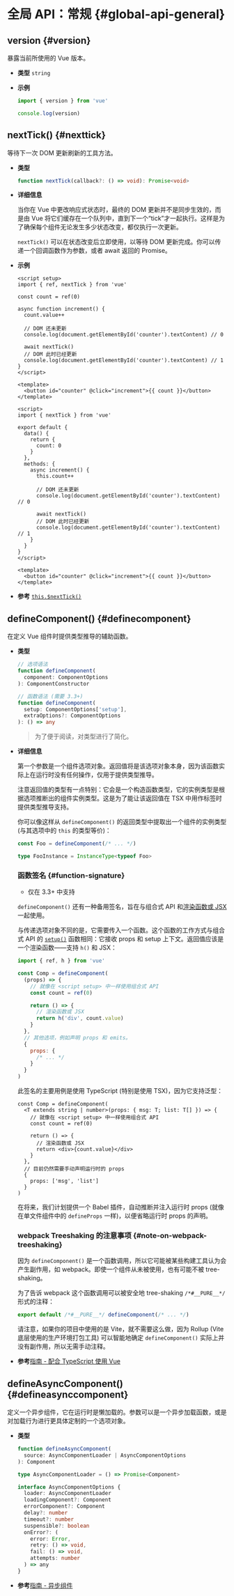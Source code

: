# 全局 API：常规 {#global-api-general}

## version {#version}

暴露当前所使用的 Vue 版本。

- **类型** `string`

- **示例**

  ```js
  import { version } from 'vue'

  console.log(version)
  ```

## nextTick() {#nexttick}

等待下一次 DOM 更新刷新的工具方法。

- **类型**

  ```ts
  function nextTick(callback?: () => void): Promise<void>
  ```

- **详细信息**

  当你在 Vue 中更改响应式状态时，最终的 DOM 更新并不是同步生效的，而是由 Vue 将它们缓存在一个队列中，直到下一个“tick”才一起执行。这样是为了确保每个组件无论发生多少状态改变，都仅执行一次更新。

  `nextTick()` 可以在状态改变后立即使用，以等待 DOM 更新完成。你可以传递一个回调函数作为参数，或者 await 返回的 Promise。

- **示例**

  <div class="composition-api">

  ```vue
  <script setup>
  import { ref, nextTick } from 'vue'

  const count = ref(0)

  async function increment() {
    count.value++

    // DOM 还未更新
    console.log(document.getElementById('counter').textContent) // 0

    await nextTick()
    // DOM 此时已经更新
    console.log(document.getElementById('counter').textContent) // 1
  }
  </script>

  <template>
    <button id="counter" @click="increment">{{ count }}</button>
  </template>
  ```

  </div>
  <div class="options-api">

  ```vue
  <script>
  import { nextTick } from 'vue'

  export default {
    data() {
      return {
        count: 0
      }
    },
    methods: {
      async increment() {
        this.count++

        // DOM 还未更新
        console.log(document.getElementById('counter').textContent) // 0

        await nextTick()
        // DOM 此时已经更新
        console.log(document.getElementById('counter').textContent) // 1
      }
    }
  }
  </script>

  <template>
    <button id="counter" @click="increment">{{ count }}</button>
  </template>
  ```

  </div>

- **参考** [`this.$nextTick()`](/api/component-instance#nexttick)

## defineComponent() {#definecomponent}

在定义 Vue 组件时提供类型推导的辅助函数。

- **类型**

  ```ts
  // 选项语法
  function defineComponent(
    component: ComponentOptions
  ): ComponentConstructor

  // 函数语法 (需要 3.3+)
  function defineComponent(
    setup: ComponentOptions['setup'],
    extraOptions?: ComponentOptions
  ): () => any
  ```

  > 为了便于阅读，对类型进行了简化。

- **详细信息**

  第一个参数是一个组件选项对象。返回值将是该选项对象本身，因为该函数实际上在运行时没有任何操作，仅用于提供类型推导。

  注意返回值的类型有一点特别：它会是一个构造函数类型，它的实例类型是根据选项推断出的组件实例类型。这是为了能让该返回值在 TSX 中用作标签时提供类型推导支持。

  你可以像这样从 `defineComponent()` 的返回类型中提取出一个组件的实例类型 (与其选项中的 `this` 的类型等价)：

  ```ts
  const Foo = defineComponent(/* ... */)

  type FooInstance = InstanceType<typeof Foo>
  ```

  ### 函数签名 {#function-signature}

  - 仅在 3.3+ 中支持

  `defineComponent()` 还有一种备用签名，旨在与组合式 API 和[渲染函数或 JSX](/guide/extras/render-function.html) 一起使用。

  与传递选项对象不同的是，它需要传入一个函数。这个函数的工作方式与组合式 API 的 [`setup()`](/api/composition-api-setup.html#composition-api-setup) 函数相同：它接收 props 和 setup 上下文。返回值应该是一个渲染函数——支持 `h()` 和 JSX：

  ```js
  import { ref, h } from 'vue'

  const Comp = defineComponent(
    (props) => {
      // 就像在 <script setup> 中一样使用组合式 API
      const count = ref(0)

      return () => {
        // 渲染函数或 JSX
        return h('div', count.value)
      }
    },
    // 其他选项，例如声明 props 和 emits。
    {
      props: {
        /* ... */
      }
    }
  )
  ```

  此签名的主要用例是使用 TypeScript (特别是使用 TSX)，因为它支持泛型：

  ```tsx
  const Comp = defineComponent(
    <T extends string | number>(props: { msg: T; list: T[] }) => {
      // 就像在 <script setup> 中一样使用组合式 API
      const count = ref(0)

      return () => {
        // 渲染函数或 JSX
        return <div>{count.value}</div>
      }
    },
    // 目前仍然需要手动声明运行时的 props
    {
      props: ['msg', 'list']
    }
  )
  ```

  在将来，我们计划提供一个 Babel 插件，自动推断并注入运行时 props (就像在单文件组件中的 `defineProps` 一样)，以便省略运行时 props 的声明。

  ### webpack Treeshaking 的注意事项 {#note-on-webpack-treeshaking}

  因为 `defineComponent()` 是一个函数调用，所以它可能被某些构建工具认为会产生副作用，如 webpack。即使一个组件从未被使用，也有可能不被 tree-shaking。

  为了告诉 webpack 这个函数调用可以被安全地 tree-shaking `/*#__PURE__*/` 形式的注释：

  ```js
  export default /*#__PURE__*/ defineComponent(/* ... */)
  ```

  请注意，如果你的项目中使用的是 Vite，就不需要这么做，因为 Rollup (Vite 底层使用的生产环境打包工具) 可以智能地确定 `defineComponent()` 实际上并没有副作用，所以无需手动注释。

- **参考**[指南 - 配合 TypeScript 使用 Vue](/guide/typescript/overview#general-usage-notes)

## defineAsyncComponent() {#defineasynccomponent}

定义一个异步组件，它在运行时是懒加载的。参数可以是一个异步加载函数，或是对加载行为进行更具体定制的一个选项对象。

- **类型**

  ```ts
  function defineAsyncComponent(
    source: AsyncComponentLoader | AsyncComponentOptions
  ): Component

  type AsyncComponentLoader = () => Promise<Component>

  interface AsyncComponentOptions {
    loader: AsyncComponentLoader
    loadingComponent?: Component
    errorComponent?: Component
    delay?: number
    timeout?: number
    suspensible?: boolean
    onError?: (
      error: Error,
      retry: () => void,
      fail: () => void,
      attempts: number
    ) => any
  }
  ```

- **参考**[指南 - 异步组件](/guide/components/async)

